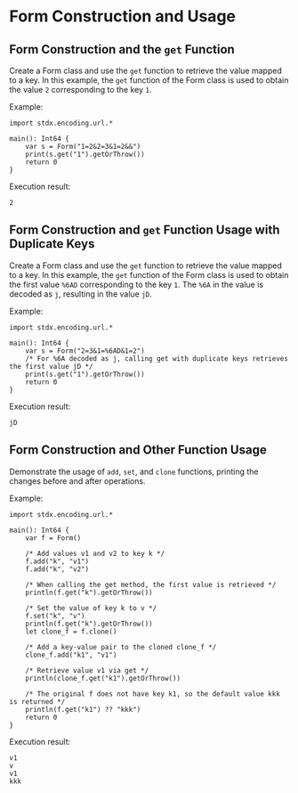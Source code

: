# Form Construction and Usage

## Form Construction and the `get` Function

Create a Form class and use the `get` function to retrieve the value mapped to a key. In this example, the `get` function of the Form class is used to obtain the value `2` corresponding to the key `1`.

Example:

<!-- verify -->
```cangjie
import stdx.encoding.url.*

main(): Int64 {
    var s = Form("1=2&2=3&1=2&&")
    print(s.get("1").getOrThrow())
    return 0
}
```

Execution result:

```text
2
```

## Form Construction and `get` Function Usage with Duplicate Keys

Create a Form class and use the `get` function to retrieve the value mapped to a key. In this example, the `get` function of the Form class is used to obtain the first value `%6AD` corresponding to the key `1`. The `%6A` in the value is decoded as `j`, resulting in the value `jD`.

Example:

<!-- verify -->
```cangjie
import stdx.encoding.url.*

main(): Int64 {
    var s = Form("2=3&1=%6AD&1=2")
    /* For %6A decoded as j, calling get with duplicate keys retrieves the first value jD */
    print(s.get("1").getOrThrow())
    return 0
}
```

Execution result:

```text
jD
```

## Form Construction and Other Function Usage

Demonstrate the usage of `add`, `set`, and `clone` functions, printing the changes before and after operations.

Example:

<!-- verify -->
```cangjie
import stdx.encoding.url.*

main(): Int64 {
    var f = Form()

    /* Add values v1 and v2 to key k */
    f.add("k", "v1")
    f.add("k", "v2")

    /* When calling the get method, the first value is retrieved */
    println(f.get("k").getOrThrow())

    /* Set the value of key k to v */
    f.set("k", "v")
    println(f.get("k").getOrThrow())
    let clone_f = f.clone()

    /* Add a key-value pair to the cloned clone_f */
    clone_f.add("k1", "v1")

    /* Retrieve value v1 via get */
    println(clone_f.get("k1").getOrThrow())

    /* The original f does not have key k1, so the default value kkk is returned */
    println(f.get("k1") ?? "kkk")
    return 0
}
```

Execution result:

```text
v1
v
v1
kkk
```